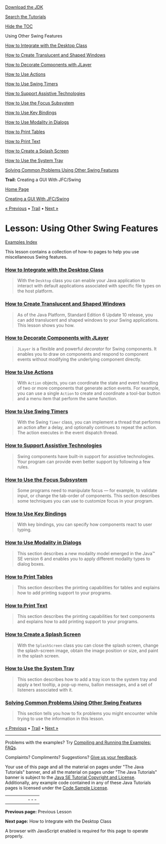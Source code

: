 [Download
the JDK](http://java.sun.com/javase/6/download.jsp)
  
[Search the
Tutorials](../../search.html)
  
[Hide the TOC](javascript:toggleLeft())

Using Other Swing Features

[How to Integrate with the Desktop Class](desktop.html)

[How to Create Translucent and Shaped Windows](trans_shaped_windows.html)

[How to Decorate Components with JLayer](jlayer.html)

[How to Use Actions](action.html)

[How to Use Swing Timers](timer.html)

[How to Support Assistive Technologies](access.html)

[How to Use the Focus Subsystem](focus.html)

[How to Use Key Bindings](keybinding.html)

[How to Use Modality in Dialogs](modality.html)

[How to Print Tables](printtable.html)

[How to Print Text](printtext.html)

[How to Create a Splash Screen](splashscreen.html)

[How to Use the System Tray](systemtray.html)

[Solving Common Problems Using Other Swing Features](problems.html)

**Trail:** Creating a GUI With JFC/Swing

[Home Page](../../index.html)
>
[Creating a GUI With JFC/Swing](../index.html)

[« Previous](../concurrency/index.html) • [Trail](../TOC.html) • [Next »](desktop.html)

# Lesson: Using Other Swing Features

[Examples Index](../examples/misc/index.html)

This lesson contains a collection of how-to pages
to help you use miscellaneous Swing features.

### [How to Integrate with the Desktop Class](desktop.html)

> With the `Desktop` class
> you can enable your Java application to interact with default applications
> associated with specific file types on the host platform.

### [How to Create Translucent and Shaped Windows](trans_shaped_windows.html)

> As of the Java Platform, Standard Edition 6 Update 10 release, you can
> add translucent and shaped windows to your Swing applications.
> This lesson shows you how.

### [How to Decorate Components with JLayer](jlayer.html)

> `JLayer` is a flexible and powerful *decorator* for Swing components. It enables
> you to draw on components and respond to component events without modifying
> the underlying component directly.

### [How to Use Actions](action.html)

> With `Action` objects,
> you can coordinate the state and event handling
> of two or more components that generate action events.
> For example, you can use a single `Action`
> to create and coordinate a tool-bar button and a menu item
> that perform the same function.

### [How to Use Swing Timers](timer.html)

> With the Swing `Timer` class,
> you can implement a thread
> that performs an action after a delay,
> and optionally continues to repeat the action.
> The action executes in the event dispatch thread.

### [How to Support Assistive Technologies](access.html)

> Swing components have built-in support for assistive technologies.
> Your program can provide even better support
> by following a few rules.

### [How to Use the Focus Subsystem](focus.html)

> Some programs need to manipulate focus — for example,
> to validate input, or change the tab-order of components.
> This section describes some techniques you can use to
> customize focus in your program.

### [How to Use Key Bindings](keybinding.html)

> With key bindings,
> you can specify how components react to user typing.

### [How to Use Modality in Dialogs](modality.html)

> This section describes a new modality model emerged in the Java™ SE
> version 6 and enables you to apply different modality types to dialog boxes.

### [How to Print Tables](printtable.html)

> This section describes the printing capabilities for tables
> and explains how to add printing support to your programs.

### [How to Print Text](printtext.html)

> This section describes the printing capabilities for text components
> and explains how to add printing support to your programs.

### [How to Create a Splash Screen](splashscreen.html)

> With the `SplashScreen` class you can close the splash screen, change the splash-screen image, obtain the image position or size, and paint in the splash screen.

### [How to Use the System Tray](systemtray.html)

> This section describes how to add a tray icon to the system tray and apply
> a text tooltip, a pop-up menu, ballon messages, and a set of listeners associated with it.

### [Solving Common Problems Using Other Swing Features](problems.html)

> This section tells you how to fix problems you might encounter
> while trying to use the information in this lesson.

[« Previous](../concurrency/index.html)
•
[Trail](../TOC.html)
•
[Next »](desktop.html)

---

Problems with the examples? Try [Compiling and Running
the Examples: FAQs](../../information/run-examples.html).
  
Complaints? Compliments? Suggestions? [Give
us your feedback](http://download.oracle.com/javase/feedback.html).

Your use of this page and all the material on pages under "The Java Tutorials" banner,
and all the material on pages under "The Java Tutorials" banner is subject to the [Java SE Tutorial Copyright
and License](../../information/license.html).
Additionally, any example code contained in any of these Java
Tutorials pages is licensed under the
[Code
Sample License](http://developers.sun.com/license/berkeley_license.html).

|  |  |  |  |  |
| --- | --- | --- | --- | --- |
| |  |  | | --- | --- | | duke image | Oracle logo | | [About Oracle](http://www.oracle.com/us/corporate/index.html) | [Oracle Technology Network](http://www.oracle.com/technology/index.html) | [Terms of Service](https://www.samplecode.oracle.com/servlets/CompulsoryClickThrough?type=TermsOfService) | Copyright © 1995, 2011 Oracle and/or its affiliates. All rights reserved. |

**Previous page:** Previous Lesson
  
**Next page:** How to Integrate with the Desktop Class




A browser with JavaScript enabled is required for this page to operate properly.